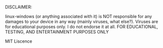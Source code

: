 DISCLAIMER:

linux-windows (or anything associated with it) is NOT responsible for any damages to your device in any way (mainly viruses, what else?). Viruses are for educational purposes only. 
I do not endorse it at all. FOR EDUCATIONAL, TESTING, AND ENTERTAINMENT PURPOSES ONLY


MIT Liscence

